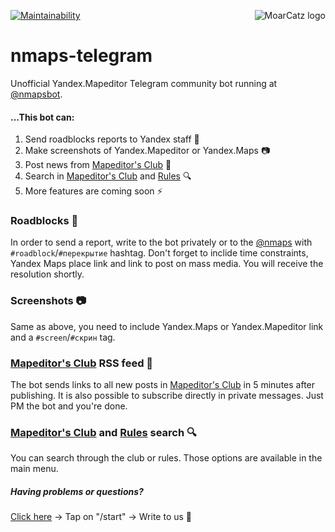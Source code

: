<img src="https://avatars3.githubusercontent.com/u/21263910?v=3&s=100" alt="MoarCatz logo"
     title="MoarCatz" align="right" />
     
[![Maintainability](https://api.codeclimate.com/v1/badges/a3ec41945814b64a925f/maintainability)](https://codeclimate.com/github/MoarCatz/nmaps-telegram/maintainability)

# nmaps-telegram
Unofficial Yandex.Mapeditor Telegram community bot running at [@nmapsbot](https://t.me/nmapsbot).

#### ...This bot can:
1. Send roadblocks reports to Yandex staff :car:
2. Make screenshots of Yandex.Mapeditor or Yandex.Maps :camera:
3. Post news from [Mapeditor's Club](https://yandex.ru/blog/narod-karta) :newspaper:
4. Search in [Mapeditor's Club](https://yandex.ru/blog/narod-karta) and [Rules](http://help.yandex.ru/nmaps/rules_2.xml) :mag:
5. More features are coming soon :zap:

### Roadblocks :car:
In order to send a report, write to the bot privately or to the [@nmaps](https://t.me/nmaps) with `#roadblock`/`#перекрытие` hashtag. Don't forget to inclide time constraints, Yandex Maps place link and link to post on mass media. You will receive the resolution shortly.

### Screenshots :camera:
Same as above, you need to include Yandex.Maps or Yandex.Mapeditor link and a `#screen`/`#скрин` tag.

### [Mapeditor's Club](https://yandex.ru/blog/narod-karta) RSS feed :newspaper:
The bot sends links to all new posts in [Mapeditor's Club](https://yandex.ru/blog/narod-karta) in 5 minutes after publishing. It is also possible to subscribe directly in private messages. Just PM the bot and you're done.

### [Mapeditor's Club](https://yandex.ru/blog/narod-karta) and [Rules](http://help.yandex.ru/nmaps/rules_2.xml) search :mag:
You can search through the club or rules. Those options are available in the main menu.

##### Having problems or questions?
[Click here](https://t.me/nmapsbot) -> Tap on "/start" -> Write to us :wave:
